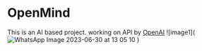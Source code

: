 # OpenMind
This is an AI based project.
working on API by [OpenAI](https://platform.openai.com/overview)
![image1](![WhatsApp Image 2023-06-30 at 13 05 10](https://github.com/Adityakhalkar/OpenMind/assets/67951994/0393a356-a127-4c71-83b5-8b4912dcf0c5)
)
